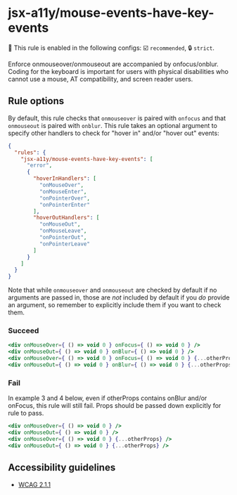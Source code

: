 # jsx-a11y/mouse-events-have-key-events

💼 This rule is enabled in the following configs: ☑️ `recommended`, 🔒 `strict`.

<!-- end auto-generated rule header -->

Enforce onmouseover/onmouseout are accompanied by onfocus/onblur. Coding for the keyboard is important for users with physical disabilities who cannot use a mouse, AT compatibility, and screen reader users.

## Rule options

By default, this rule checks that `onmouseover` is paired with `onfocus` and that `onmouseout` is paired with `onblur`. This rule takes an optional argument to specify other handlers to check for "hover in" and/or "hover out" events:

```json
{
  "rules": {
    "jsx-a11y/mouse-events-have-key-events": [
      "error",
      {
        "hoverInHandlers": [
          "onMouseOver",
          "onMouseEnter",
          "onPointerOver",
          "onPointerEnter"
        ],
        "hoverOutHandlers": [
          "onMouseOut",
          "onMouseLeave",
          "onPointerOut",
          "onPointerLeave"
        ]
      }
    ]
  }
}
```

Note that while `onmouseover` and `onmouseout` are checked by default if no arguments are passed in, those are *not* included by default if you *do* provide an argument, so remember to explicitly include them if you want to check them.

### Succeed
```jsx
<div onMouseOver={ () => void 0 } onFocus={ () => void 0 } />
<div onMouseOut={ () => void 0 } onBlur={ () => void 0 } />
<div onMouseOver={ () => void 0 } onFocus={ () => void 0 } {...otherProps} />
<div onMouseOut={ () => void 0 } onBlur={ () => void 0 } {...otherProps} />
```

### Fail
In example 3 and 4 below, even if otherProps contains onBlur and/or onFocus, this rule will still fail. Props should be passed down explicitly for rule to pass.

```jsx
<div onMouseOver={ () => void 0 } />
<div onMouseOut={ () => void 0 } />
<div onMouseOver={ () => void 0 } {...otherProps} />
<div onMouseOut={ () => void 0 } {...otherProps} />
```

## Accessibility guidelines
- [WCAG 2.1.1](https://www.w3.org/WAI/WCAG21/Understanding/keyboard)
